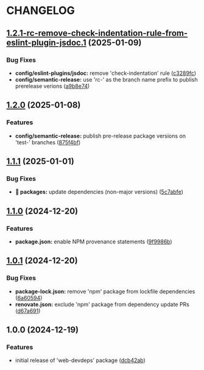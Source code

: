 # CHANGELOG

## [1.2.1-rc-remove-check-indentation-rule-from-eslint-plugin-jsdoc.1](https://github.com/dustin-ruetz/web-devdeps/compare/v1.2.0...v1.2.1-rc-remove-check-indentation-rule-from-eslint-plugin-jsdoc.1) (2025-01-09)

### Bug Fixes

* **config/eslint-plugins/jsdoc:** remove 'check-indentation' rule ([c3289fc](https://github.com/dustin-ruetz/web-devdeps/commit/c3289fc3344ab94ffc37dad57215335a1b3ca422))
* **config/semantic-release:** use 'rc-' as the branch name prefix to publish prerelease verions ([a9b8e74](https://github.com/dustin-ruetz/web-devdeps/commit/a9b8e7497fbdedd12eeb84e26feb05a1ff7f27c7))

## [1.2.0](https://github.com/dustin-ruetz/web-devdeps/compare/v1.1.1...v1.2.0) (2025-01-08)

### Features

* **config/semantic-release:** publish pre-release package versions on 'test-' branches ([875f4bf](https://github.com/dustin-ruetz/web-devdeps/commit/875f4bf33cd49cc906cf583218d40cfffad51ff1))

## [1.1.1](https://github.com/dustin-ruetz/web-devdeps/compare/v1.1.0...v1.1.1) (2025-01-01)

### Bug Fixes

* **🤖 packages:** update dependencies (non-major versions) ([5c7abfe](https://github.com/dustin-ruetz/web-devdeps/commit/5c7abfee56320c2edcd07d870def6d860c750084))

## [1.1.0](https://github.com/dustin-ruetz/web-devdeps/compare/v1.0.1...v1.1.0) (2024-12-20)

### Features

* **package.json:** enable NPM provenance statements ([9f9986b](https://github.com/dustin-ruetz/web-devdeps/commit/9f9986b3e17e80bbefb0acdc092ec8aeb6f37154))

## [1.0.1](https://github.com/dustin-ruetz/web-devdeps/compare/v1.0.0...v1.0.1) (2024-12-20)

### Bug Fixes

* **package-lock.json:** remove 'npm' package from lockfile dependencies ([6a60594](https://github.com/dustin-ruetz/web-devdeps/commit/6a60594f68824bad0af2e0d821987fdf08efbe75))
* **renovate.json:** exclude 'npm' package from dependency update PRs ([d67a691](https://github.com/dustin-ruetz/web-devdeps/commit/d67a6911177aa3142cfbf5fd09005b67cca991a3))

## 1.0.0 (2024-12-19)

### Features

* initial release of 'web-devdeps' package ([dcb42ab](https://github.com/dustin-ruetz/web-devdeps/commit/dcb42ab974c29e3eb329a3e29614e290e3f06b84))
